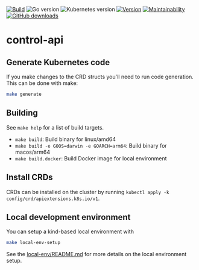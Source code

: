 [![Build](https://img.shields.io/github/workflow/status/appuio/control-api/Test)](https://github.com/appuio/control-api/actions?query=workflow%3ATest)
![Go version](https://img.shields.io/github/go-mod/go-version/appuio/control-api)
![Kubernetes version](https://img.shields.io/badge/k8s-v1.22-blue)
[![Version](https://img.shields.io/github/v/release/appuio/control-api)](https://github.com/appuio/control-api/releases)
[![Maintainability](https://img.shields.io/codeclimate/maintainability/appuio/control-api)](https://codeclimate.com/github/appuio/control-api)
[![GitHub downloads](https://img.shields.io/github/downloads/appuio/control-api/total)](https://github.com/appuio/control-api/releases)

# control-api


## Generate Kubernetes code

If you make changes to the CRD structs you'll need to run code generation.
This can be done with make:

```bash
make generate
```

## Building

See `make help` for a list of build targets.

* `make build`: Build binary for linux/amd64
* `make build -e GOOS=darwin -e GOARCH=arm64`: Build binary for macos/arm64
* `make build.docker`: Build Docker image for local environment

## Install CRDs

CRDs can be installed on the cluster by running `kubectl apply -k config/crd/apiextensions.k8s.io/v1`.

## Local development environment

You can setup a kind-based local environment with

```bash
make local-env-setup
```

See the [local-env/README.md](./local-env/README.md) for more details on the local environment setup.
